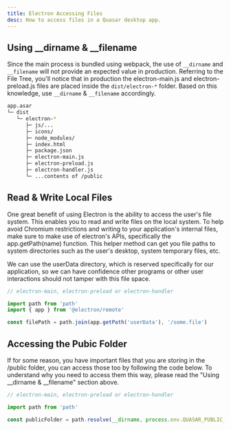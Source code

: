 ```yaml
---
title: Electron Accessing Files
desc: How to access files in a Quasar desktop app.
---
```


## Using __dirname & __filename
Since the main process is bundled using webpack, the use of `__dirname` and `__filename` will not provide an expected value in production. Referring to the File Tree, you'll notice that in production the electron-main.js and electron-preload.js files are placed inside the `dist/electron-*` folder. Based on this knowledge, use `__dirname` & `__filename` accordingly.

```bash
app.asar
└─ dist
   └─ electron-*
      ├─ js/...
      ├─ icons/
      ├─ node_modules/
      ├─ index.html
      ├─ package.json
      ├─ electron-main.js
      ├─ electron-preload.js
      ├─ electron-handler.js
      └─ ...contents of /public
```

## Read & Write Local Files
One great benefit of using Electron is the ability to access the user's file system. This enables you to read and write files on the local system. To help avoid Chromium restrictions and writing to your application's internal files, make sure to make use of electron's APIs, specifically the app.getPath(name) function. This helper method can get you file paths to system directories such as the user's desktop, system temporary files, etc.

We can use the userData directory, which is reserved specifically for our application, so we can have confidence other programs or other user interactions should not tamper with this file space.

```js
// electron-main, electron-preload or electron-handler

import path from 'path'
import { app } from '@electron/remote'

const filePath = path.join(app.getPath('userData'), '/some.file')
```

## Accessing the Pubic Folder

If for some reason, you have important files that you are storing in the /public folder, you can access those too by following the code below. To understand why you need to access them this way, please read the "Using __dirname & __filename" section above.

```js
// electron-main, electron-preload or electron-handler

import path from 'path'

const publicFolder = path.resolve(__dirname, process.env.QUASAR_PUBLIC_FOLDER)
```
